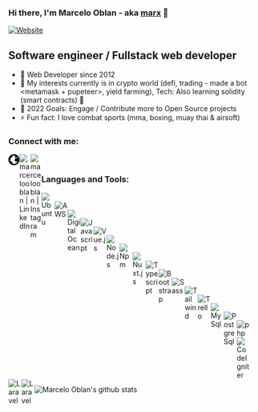 ### Hi there, I'm Marcelo Oblan - aka [marx][website] 👋 

[![Website](https://img.shields.io/website?label=marcelooblan2016.github.io&style=for-the-badge&url=https%3A%2F%2Fmarcelooblan2016.github.io)](https://marcelooblan2016.github.io/)

## Software engineer / Fullstack web developer

- 🔭 Web Developer since 2012
- 🌱 My interests currently is in crypto world (defi, trading - made a bot <metamask + pupeteer>, yield farming), Tech: Also learning solidity (smart contracts) 🤣
- 🥅 2022 Goals: Engage / Contribute more to Open Source projects
- ⚡ Fun fact: I love combat sports (mma, boxing, muay thai & airsoft)

### Connect with me:

[<img align="left" alt="marcelooblan" width="22px" src="https://raw.githubusercontent.com/iconic/open-iconic/master/svg/globe.svg" />][website]
[<img align="left" alt="marcelooblan | LinkedIn" width="22px" src="https://cdn.jsdelivr.net/npm/simple-icons@v3/icons/linkedin.svg" />][linkedin]
[<img align="left" alt="marcelooblan | Instagram" width="22px" src="https://cdn.jsdelivr.net/npm/simple-icons@v3/icons/instagram.svg" />][instagram]

<br />

### Languages and Tools:


<img align="left" alt="Ubuntu" width="26px" src="https://cdn.jsdelivr.net/gh/devicons/devicon/icons/ubuntu/ubuntu-plain.svg" /><br/>
<img align="left" alt="AWS" width="26px" src="https://cdn.jsdelivr.net/gh/devicons/devicon/icons/amazonwebservices/amazonwebservices-original.svg" /><br/>
<img align="left" alt="Digital Ocean" width="26px" src="https://cdn.jsdelivr.net/gh/devicons/devicon/icons/digitalocean/digitalocean-original.svg" /><br/>
<img align="left" alt="Javascript" width="26px" src="https://cdn.jsdelivr.net/gh/devicons/devicon/icons/javascript/javascript-original.svg" /><br/>
<img align="left" alt="Vue.js" width="26px" src="https://cdn.jsdelivr.net/gh/devicons/devicon/icons/vuejs/vuejs-original.svg" /><br/>
<img align="left" alt="Node.js" width="26px" src="https://cdn.jsdelivr.net/gh/devicons/devicon/icons/nodejs/nodejs-original.svg" /><br/>
<img align="left" alt="Npm" width="26px" src="https://cdn.jsdelivr.net/gh/devicons/devicon/icons/npm/npm-original-wordmark.svg" /><br/>
<img align="left" alt="Nuxt.js" width="26px" src="https://cdn.jsdelivr.net/gh/devicons/devicon/icons/nuxtjs/nuxtjs-original.svg" /><br/>
<img align="left" alt="Typescript" width="26px" src="https://cdn.jsdelivr.net/gh/devicons/devicon/icons/typescript/typescript-original.svg" /><br/>
<img align="left" alt="Bootstrap" width="26px" src="https://cdn.jsdelivr.net/gh/devicons/devicon/icons/bootstrap/bootstrap-original.svg" /><br/>
<img align="left" alt="Sass" width="26px" src="https://cdn.jsdelivr.net/gh/devicons/devicon/icons/sass/sass-original.svg" /><br/>
<img align="left" alt="Tailwind" width="26px" src="https://cdn.jsdelivr.net/gh/devicons/devicon/icons/tailwindcss/tailwindcss-original-wordmark.svg" /><br/>
<img align="left" alt="Trello" width="26px" src="https://cdn.jsdelivr.net/gh/devicons/devicon/icons/trello/trello-plain.svg" /><br/>
<img align="left" alt="MySql" width="26px" src="https://cdn.jsdelivr.net/gh/devicons/devicon/icons/mysql/mysql-original.svg" /><br/>
<img align="left" alt="PostgreSql" width="26px" src="https://cdn.jsdelivr.net/gh/devicons/devicon/icons/postgresql/postgresql-original.svg" /><br/>
<img align="left" alt="php" width="26px" src="https://cdn.jsdelivr.net/gh/devicons/devicon/icons/php/php-plain.svg" /><br/>
<img align="left" alt="CodeIgniter" width="26px" src="https://cdn.jsdelivr.net/gh/devicons/devicon/icons/codeigniter/codeigniter-plain.svg" /><br/>
<img align="left" alt="Laravel" width="26px" src="https://cdn.jsdelivr.net/gh/devicons/devicon/icons/laravel/laravel-plain.svg" /><br/>
<img align="left" alt="Laravel" width="26px" src="https://cdn.jsdelivr.net/gh/devicons/devicon/icons/slack/slack-original-wordmark.svg" /><br/>

<br />
<br />

![Marcelo Oblan's github stats](https://github-readme-stats.vercel.app/api?username=marcelooblan2016&count_private=true&show_icons=true&theme=radical)


[website]: https://marcelooblan2016.github.io/
[instagram]: https://www.instagram.com/marxoblan/
[linkedin]: https://www.linkedin.com/in/marcelo-oblan-2016/
